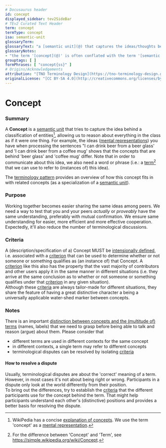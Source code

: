 ```yaml
---
# Docusaurus header
id: concept
displayed_sidebar: tev2SideBar
# TEv2 Curated Text Header
term: concept
termType: concept
isa: semantic-unit
glossaryTerm:
glossaryText: "a [semantic unit](@) that captures the ideas/thoughts behind a classification of [entities](@) (what makes [entities](@) in that class 'the same')."
glossaryNotes:
- "the term '[concept](@)' is often conflated with the term '[semantic unit](@)'."
grouptags: [ ]
formPhrases: [ "concept{ss}" ]
# Origins/Acknowledgements
attribution: "[TNO Terminology Design](https://tno-terminology-design.github.io/tev2-specifications/docs)"
originalLicense: "[CC BY-SA 4.0](http://creativecommons.org/licenses/by-sa/4.0/?ref=chooser-v1)"
---
```


# Concept

### Summary
A **Concept** is a [semantic unit](@) that tries to capture the idea behind a classification of entities[^1], allowing us to reason about everything in the class as if it were one thing. For example, the ideas ([mental representations](https://en.wikipedia.org/wiki/Mental_representation)) you have when processing the sentences "I can drink beer from a beer glass' and 'I can drink beer from a coffee mug' shows that the concepts that are behind 'beer glass' and 'coffee mug' differ. Note that in order to communicate about this idea, we also need a word or phrase (i.e.: a [term](@)[^2] that we can use to refer to (instances of) this idea).

[^1]: WikiPedia has a concise [explanation of concepts](https://en.wikipedia.org/wiki/Concept). We use the term 'concept' as a [mental representation](https://en.wikipedia.org/wiki/Mental_representation).

[^2]: For the difference between 'Concept' and 'Term', see https://simple.wikipedia.org/wiki/Concept.

The [terminology pattern](pattern:terminology@) provides an overview of how this concept fits in with related concepts (as a specialization of a [semantic unit](@)).

### Purpose
Working together becomes easier sharing the same ideas among peers. We need a way to test that you and your peers _actually_ or _proveably_ have the same understanding, preferably with mutual confirmation. We ensure same understanding for easier, more efficient and more effective cooperation. Expectedly, it'll also reduce the number of terminological discussions.

### Criteria
A (description/specification of a) Concept MUST be [intensionally defined](https://en.wikipedia.org/wiki/Extensional_and_intensional_definitions), i.e. associated with a [criterion](@) that can be used to determine whether or not someone or something qualifies as (an instance of) that Concept. A [criterion](@) like this also has the property that the vast majority of contributors and other users apply it in the same manner in different situations (i.e. they arrive at the same conclusion as to whether or not someone or something qualifies under that [criterion](@) in any given situation).  
Although these [criteria](@) are always tailor-made for different situations, they share the feature of having a great distinctive character a being a universally applicable water-shed marker between concepts.

### Notes
There is an important [distinction between concepts and the (multitude of) terms](https://simple.wikipedia.org/wiki/Concept) (names, labels) that we need to grasp before being able to talk and reason (argue) about them. Please consider that

* different terms are used in different contexts for the same concept
* in different contexts, a single term may refer to different concepts
* terminological disputes can be resolved by isolating [criteria](@)

#### How to resolve a dispute
Usually, terminological disputes are about the 'correct' meaning of a term. However, in most cases it's not about being right or wrong. Participants in a dispute only look at the world differently from their position.  
To bring out the differences, try to establish the [criteria](@) that the different participants use for the concept behind the term. That might help participants understand each other's (distinctive) positions and provides a better basis for resolving the dispute.